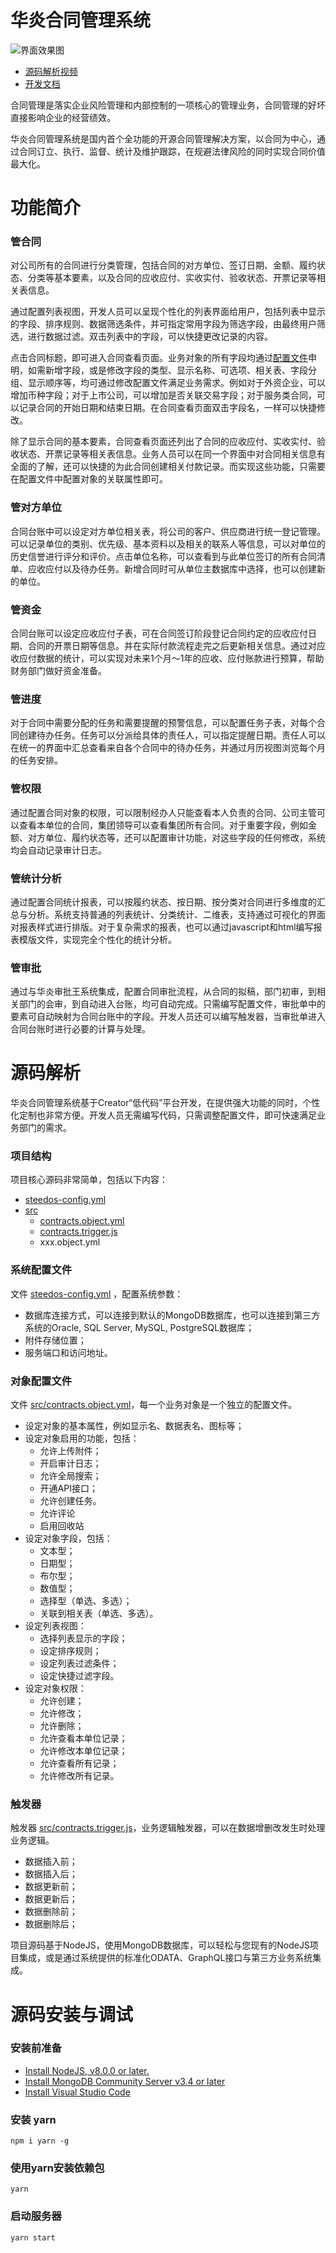 # 华炎合同管理系统

![界面效果图](https://steedos.github.com/docs/assets/mac_ipad_iphone_home.png)
- [源码解析视频](https://www-steedos-com.oss-cn-beijing.aliyuncs.com/videos/creator/contracts-source-code.mp4)
- [开发文档](https://steedos.github.io)

合同管理是落实企业风险管理和内部控制的一项核心的管理业务，合同管理的好坏直接影响企业的经营绩效。

华炎合同管理系统是国内首个全功能的开源合同管理解决方案，以合同为中心，通过合同订立、执行、监督、统计及维护跟踪，在规避法律风险的同时实现合同价值最大化。

# 功能简介

### 管合同

对公司所有的合同进行分类管理，包括合同的对方单位、签订日期、金额、履约状态、分类等基本要素，以及合同的应收应付、实收实付、验收状态、开票记录等相关表信息。

通过配置列表视图，开发人员可以呈现个性化的列表界面给用户，包括列表中显示的字段、排序规则、数据筛选条件，并可指定常用字段为筛选字段，由最终用户筛选，进行数据过滤。双击列表中的字段，可以快捷更改记录的内容。

点击合同标题，即可进入合同查看页面。业务对象的所有字段均通过[配置文件](src)申明，如需新增字段，或是修改字段的类型、显示名称、可选项、相关表、字段分组、显示顺序等，均可通过修改配置文件满足业务需求。例如对于外资企业，可以增加币种字段；对于上市公司，可以增加是否关联交易字段；对于服务类合同，可以记录合同的开始日期和结束日期。在合同查看页面双击字段名，一样可以快捷修改。

除了显示合同的基本要素，合同查看页面还列出了合同的应收应付、实收实付、验收状态、开票记录等相关表信息。业务人员可以在同一个界面中对合同相关信息有全面的了解，还可以快捷的为此合同创建相关付款记录。而实现这些功能，只需要在配置文件中配置对象的关联属性即可。

### 管对方单位

合同台账中可以设定对方单位相关表，将公司的客户、供应商进行统一登记管理。可以记录单位的类别、优先级、基本资料以及相关的联系人等信息，可以对单位的历史信誉进行评分和评价。点击单位名称，可以查看到与此单位签订的所有合同清单、应收应付以及待办任务。新增合同时可从单位主数据库中选择，也可以创建新的单位。

### 管资金

合同台账可以设定应收应付子表，可在合同签订阶段登记合同约定的应收应付日期、合同的开票日期等信息。并在实际付款流程走完之后更新相关信息。通过对应收应付数据的统计，可以实现对未来1个月～1年的应收、应付账款进行预算，帮助财务部门做好资金准备。

### 管进度

对于合同中需要分配的任务和需要提醒的预警信息，可以配置任务子表，对每个合同创建待办任务。任务可以分派给具体的责任人，可以指定提醒日期。责任人可以在统一的界面中汇总查看来自各个合同中的待办任务，并通过月历视图浏览每个月的任务安排。

### 管权限

通过配置合同对象的权限，可以限制经办人只能查看本人负责的合同、公司主管可以查看本单位的合同，集团领导可以查看集团所有合同。对于重要字段，例如金额、对方单位、履约状态等，还可以配置审计功能，对这些字段的任何修改，系统均会自动记录审计日志。

### 管统计分析

通过配置合同统计报表，可以按履约状态、按日期、按分类对合同进行多维度的汇总与分析。系统支持普通的列表统计、分类统计、二维表，支持通过可视化的界面对报表样式进行排版。对于复杂需求的报表，也可以通过javascript和html编写报表模版文件，实现完全个性化的统计分析。

### 管审批

通过与华炎审批王系统集成，配置合同审批流程，从合同的拟稿，部门初审，到相关部门的会审，到自动进入台账，均可自动完成。只需编写配置文件，审批单中的要素可自动映射为合同台账中的字段。开发人员还可以编写触发器，当审批单进入合同台账时进行必要的计算与处理。

# 源码解析

华炎合同管理系统基于Creator“低代码”平台开发，在提供强大功能的同时，个性化定制也非常方便。开发人员无需编写代码，只需调整配置文件，即可快速满足业务部门的需求。

### 项目结构

项目核心源码非常简单，包括以下内容：
- [steedos-config.yml](steedos-config.yml)
- [src](src)
  - [contracts.object.yml](src/contracts.object.yml)
  - [contracts.trigger.js](src/contracts.trigger.js)
  - xxx.object.yml

### 系统配置文件 
文件 [steedos-config.yml](steedos-config.yml) ，配置系统参数：
- 数据库连接方式，可以连接到默认的MongoDB数据库，也可以连接到第三方系统的Oracle, SQL Server, MySQL, PostgreSQL数据库；
- 附件存储位置；
- 服务端口和访问地址。

### 对象配置文件 
文件 [src/contracts.object.yml](src/contracts.object.yml)，每一个业务对象是一个独立的配置文件。
- 设定对象的基本属性，例如显示名、数据表名、图标等；
- 设定对象启用的功能，包括：
  - 允许上传附件；
  - 开启审计日志；
  - 允许全局搜索；
  - 开通API接口；
  - 允许创建任务。
  - 允许评论
  - 启用回收站
- 设定对象字段，包括：
  - 文本型；
  - 日期型；
  - 布尔型；
  - 数值型；
  - 选择型（单选、多选）；
  - 关联到相关表（单选、多选）。
- 设定列表视图：
  - 选择列表显示的字段；
  - 设定排序规则；
  - 设定列表过滤条件；
  - 设定快捷过滤字段。
- 设定对象权限：
  - 允许创建；
  - 允许修改；
  - 允许删除；
  - 允许查看本单位记录；
  - 允许修改本单位记录；
  - 允许查看所有记录；
  - 允许修改所有记录。
 
### 触发器
触发器 [src/contracts.trigger.js](src/contracts.trigger.js)，业务逻辑触发器，可以在数据增删改发生时处理业务逻辑。
- 数据插入前；
- 数据插入后；
- 数据更新前；
- 数据更新后；
- 数据删除前；
- 数据删除后；

项目源码基于NodeJS，使用MongoDB数据库，可以轻松与您现有的NodeJS项目集成，或是通过系统提供的标准化ODATA、GraphQL接口与第三方业务系统集成。

# 源码安装与调试

### 安装前准备
- [Install NodeJS, v8.0.0 or later.](https://nodejs.org/en/)
- [Install MongoDB Community Server v3.4 or later](https://www.mongodb.com/download-center/community)
- [Install Visual Studio Code](https://code.visualstudio.com/)

### 安装 yarn
```
npm i yarn -g
```

### 使用yarn安装依赖包
```
yarn
```

### 启动服务器
```
yarn start
```
